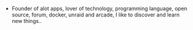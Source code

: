 - Founder of alot apps, lover of technology, programming language, open source, forum, docker, unraid and arcade, I like to discover and learn new things..
  <br>











































































































































































































































































































